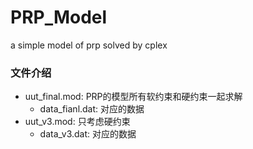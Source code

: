 # PRP_Model
a simple model of prp solved by cplex
### 文件介绍
- uut_final.mod: PRP的模型所有软约束和硬约束一起求解
  - data_fianl.dat: 对应的数据
- uut_v3.mod: 只考虑硬约束
  - data_v3.dat: 对应的数据
